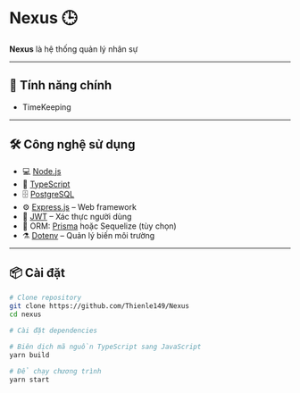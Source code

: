 # Nexus 🕒

**Nexus** là hệ thống quản lý nhân sự

---

## 🚀 Tính năng chính

- TimeKeeping

---

## 🛠️ Công nghệ sử dụng

- 💻 [Node.js](https://nodejs.org)
- 🧠 [TypeScript](https://www.typescriptlang.org)
- 🗄️ [PostgreSQL](https://www.postgresql.org)
- ⚙️ [Express.js](https://expressjs.com) – Web framework
- 🔐 [JWT](https://jwt.io) – Xác thực người dùng
- 🧬 ORM: [Prisma](https://www.prisma.io) hoặc Sequelize (tùy chọn)
- ⚗️ [Dotenv](https://www.npmjs.com/package/dotenv) – Quản lý biến môi trường

---

## 📦 Cài đặt

```bash
# Clone repository
git clone https://github.com/Thienle149/Nexus
cd nexus

# Cài đặt dependencies

# Biên dịch mã nguồn TypeScript sang JavaScript
yarn build

# Để chạy chương trình
yarn start
